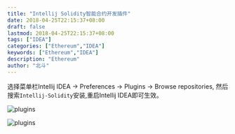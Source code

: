 ```yaml
---
title: "Intellij Solidity智能合约开发插件"
date: 2018-04-25T22:15:37+08:00
draft: false
lastmod: 2018-04-25T22:15:37+08:00
tags: ["IDEA"]
categories: ["Ethereum","IDEA"]
keywords: ["Ethereum","IDEA"]
description: "Ethereum"
author: "北斗"
---
```


选择菜单栏Intellij IDEA -> Preferences -> Plugins -> Browse repositories, 然后搜索`Intellij-Solidity`安装,重启Intellij IDEA即可生效。

![plugins](/media/images/2018/plugins01.png)

![plugins](/media/images/2018/plugins02.png)




